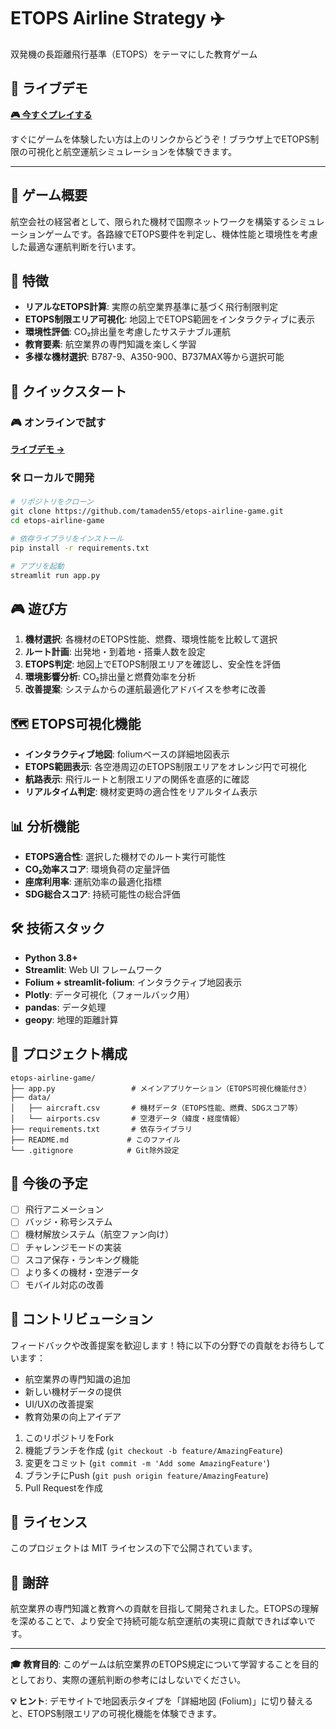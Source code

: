 # ETOPS Airline Strategy ✈️

双発機の長距離飛行基準（ETOPS）をテーマにした教育ゲーム

## 🚀 **ライブデモ**

**[🎮 今すぐプレイする](https://qzkqn3ynfsbe8cesncaljs.streamlit.app/)**

すぐにゲームを体験したい方は上のリンクからどうぞ！ブラウザ上でETOPS制限の可視化と航空運航シミュレーションを体験できます。

---

## 🎯 ゲーム概要

航空会社の経営者として、限られた機材で国際ネットワークを構築するシミュレーションゲームです。各路線でETOPS要件を判定し、機体性能と環境性を考慮した最適な運航判断を行います。

## 🛫 特徴

- **リアルなETOPS計算**: 実際の航空業界基準に基づく飛行制限判定
- **ETOPS制限エリア可視化**: 地図上でETOPS範囲をインタラクティブに表示
- **環境性評価**: CO₂排出量を考慮したサステナブル運航
- **教育要素**: 航空業界の専門知識を楽しく学習
- **多様な機材選択**: B787-9、A350-900、B737MAX等から選択可能

## 🚀 クイックスタート

### **🎮 オンラインで試す**
**[ライブデモ →](https://qzkqn3ynfsbe8cesncaljs.streamlit.app/)**

### **🛠 ローカルで開発**

```bash
# リポジトリをクローン
git clone https://github.com/tamaden55/etops-airline-game.git
cd etops-airline-game

# 依存ライブラリをインストール
pip install -r requirements.txt

# アプリを起動
streamlit run app.py
```

## 🎮 遊び方

1. **機材選択**: 各機材のETOPS性能、燃費、環境性能を比較して選択
2. **ルート計画**: 出発地・到着地・搭乗人数を設定
3. **ETOPS判定**: 地図上でETOPS制限エリアを確認し、安全性を評価
4. **環境影響分析**: CO₂排出量と燃費効率を分析
5. **改善提案**: システムからの運航最適化アドバイスを参考に改善

## 🗺️ ETOPS可視化機能

- **インタラクティブ地図**: foliumベースの詳細地図表示
- **ETOPS範囲表示**: 各空港周辺のETOPS制限エリアをオレンジ円で可視化
- **航路表示**: 飛行ルートと制限エリアの関係を直感的に確認
- **リアルタイム判定**: 機材変更時の適合性をリアルタイム表示

## 📊 分析機能

- **ETOPS適合性**: 選択した機材でのルート実行可能性
- **CO₂効率スコア**: 環境負荷の定量評価
- **座席利用率**: 運航効率の最適化指標
- **SDG総合スコア**: 持続可能性の総合評価

## 🛠 技術スタック

- **Python 3.8+**
- **Streamlit**: Web UI フレームワーク
- **Folium + streamlit-folium**: インタラクティブ地図表示
- **Plotly**: データ可視化（フォールバック用）
- **pandas**: データ処理
- **geopy**: 地理的距離計算

## 📁 プロジェクト構成

```
etops-airline-game/
├── app.py                 # メインアプリケーション（ETOPS可視化機能付き）
├── data/
│   ├── aircraft.csv       # 機材データ（ETOPS性能、燃費、SDGスコア等）
│   └── airports.csv       # 空港データ（緯度・経度情報）
├── requirements.txt       # 依存ライブラリ
├── README.md             # このファイル
└── .gitignore            # Git除外設定
```

## 🔮 今後の予定

- [ ] 飛行アニメーション
- [ ] バッジ・称号システム
- [ ] 機材解放システム（航空ファン向け）
- [ ] チャレンジモードの実装
- [ ] スコア保存・ランキング機能
- [ ] より多くの機材・空港データ
- [ ] モバイル対応の改善

## 🤝 コントリビューション

フィードバックや改善提案を歓迎します！特に以下の分野での貢献をお待ちしています：

- 航空業界の専門知識の追加
- 新しい機材データの提供
- UI/UXの改善提案
- 教育効果の向上アイデア

1. このリポジトリをFork
2. 機能ブランチを作成 (`git checkout -b feature/AmazingFeature`)
3. 変更をコミット (`git commit -m 'Add some AmazingFeature'`)
4. ブランチにPush (`git push origin feature/AmazingFeature`)
5. Pull Requestを作成

## 📝 ライセンス

このプロジェクトは MIT ライセンスの下で公開されています。

## 🙏 謝辞

航空業界の専門知識と教育への貢献を目指して開発されました。ETOPSの理解を深めることで、より安全で持続可能な航空運航の実現に貢献できれば幸いです。

---

**🎓 教育目的**: このゲームは航空業界のETOPS規定について学習することを目的としており、実際の運航判断の参考にはしないでください。

**💡 ヒント**: デモサイトで地図表示タイプを「詳細地図 (Folium)」に切り替えると、ETOPS制限エリアの可視化機能を体験できます。